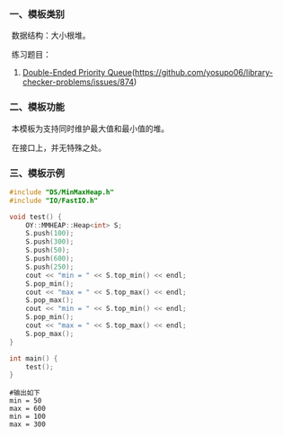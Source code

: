 ### 一、模板类别

​	数据结构：大小根堆。

​	练习题目：

1. [Double-Ended Priority Queue](https://judge.yosupo.jp/problem/double_ended_priority_queue)(https://github.com/yosupo06/library-checker-problems/issues/874)



### 二、模板功能

​		本模板为支持同时维护最大值和最小值的堆。

​		在接口上，并无特殊之处。


### 三、模板示例

```c++
#include "DS/MinMaxHeap.h"
#include "IO/FastIO.h"

void test() {
    OY::MMHEAP::Heap<int> S;
    S.push(100);
    S.push(300);
    S.push(50);
    S.push(600);
    S.push(250);
    cout << "min = " << S.top_min() << endl;
    S.pop_min();
    cout << "max = " << S.top_max() << endl;
    S.pop_max();
    cout << "min = " << S.top_min() << endl;
    S.pop_min();
    cout << "max = " << S.top_max() << endl;
    S.pop_max();
}

int main() {
    test();
}
```

```
#输出如下
min = 50
max = 600
min = 100
max = 300

```

